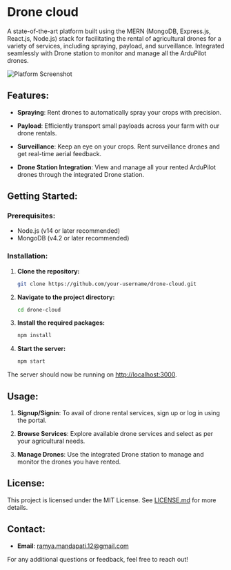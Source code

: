 # Drone cloud

A state-of-the-art platform built using the MERN (MongoDB, Express.js, React.js, Node.js) stack for facilitating the rental of agricultural drones for a variety of services, including spraying, payload, and surveillance. Integrated seamlessly with Drone station to monitor and manage all the ArduPilot drones.

![Platform Screenshot](path_to_screenshot.png)  


## Features:

- **Spraying**: Rent drones to automatically spray your crops with precision.
  
- **Payload**: Efficiently transport small payloads across your farm with our drone rentals.

- **Surveillance**: Keep an eye on your crops. Rent surveillance drones and get real-time aerial feedback.

- **Drone Station Integration**: View and manage all your rented ArduPilot drones through the integrated Drone station.

## Getting Started:

### Prerequisites:
- Node.js (v14 or later recommended)
- MongoDB (v4.2 or later recommended)

### Installation:

1. **Clone the repository:**
    ```bash
    git clone https://github.com/your-username/drone-cloud.git
    ```

2. **Navigate to the project directory:**
    ```bash
    cd drone-cloud
    ```

3. **Install the required packages:**
    ```bash
    npm install
    ```

4. **Start the server:**
    ```bash
    npm start
    ```

The server should now be running on [http://localhost:3000](http://localhost:3000).

## Usage:

1. **Signup/Signin**: To avail of drone rental services, sign up or log in using the portal.

2. **Browse Services**: Explore available drone services and select as per your agricultural needs.

3. **Manage Drones**: Use the integrated Drone station to manage and monitor the drones you have rented.


## License:

This project is licensed under the MIT License. See [LICENSE.md](./LICENSE.md) for more details.

## Contact:


- **Email**: ramya.mandapati.12@gmail.com

For any additional questions or feedback, feel free to reach out!


